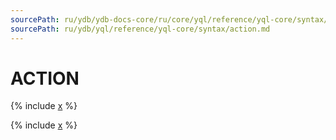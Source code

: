 ```yaml
---
sourcePath: ru/ydb/ydb-docs-core/ru/core/yql/reference/yql-core/syntax/action.md
sourcePath: ru/ydb/yql/reference/yql-core/syntax/action.md
---
```

# ACTION

{% include [x](_includes/action/define_do.md) %}

{% include [x](_includes/action/begin.md) %}

